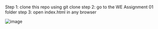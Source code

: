 Step 1: clone this repo using git clone
step 2: go to the WE Assignment 01 folder
step 3: open index.html in any browser


![image](https://github.com/EngrAbuHorairah/Assignments/assets/126265978/a673cc68-49e4-4f20-bb23-37cf01bcf1e8)
